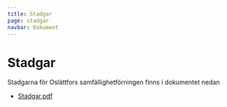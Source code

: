 ```yaml
---
title: Stadgar
page: stadgar
navbar: Dokument
---
```


# Stadgar

Stadgarna för Oslättfors samfällighetförningen finns i dokumentet nedan

- <a href="/assets/files/Stadgar.pdf" target="_blank">Stadgar.pdf</a>